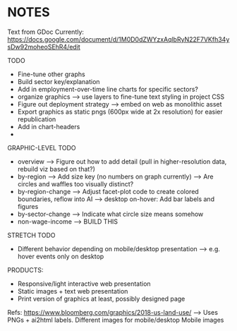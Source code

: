# NOTES

Text from GDoc
Currently: https://docs.google.com/document/d/1M0D0dZWYzxAqlbRyN22F7VKfh34ysDw92moheoSEhR4/edit

TODO
- Fine-tune other graphs
- Build sector key/explanation
- Add in employment-over-time line charts for specific sectors?
- organize graphics --> use layers to fine-tune text styling in project CSS
- Figure out deployment strategy --> embed on web as monolithic asset
- Export graphics as static pngs (600px wide at 2x resolution) for easier republication
- Add in chart-headers
- 


GRAPHIC-LEVEL TODO
- overview 
    --> Figure out how to add detail (pull in higher-resolution data, rebuild viz based on that?)
- by-region
    --> Add size key (no numbers on graph currently)
    --> Are circles and waffles too visually distinct?
- by-region-change
    --> Adjust facet-plot code to create colored boundaries, reflow into AI
    --> desktop on-hover: Add bar labels and figures
- by-sector-change
    --> Indicate what circle size means somehow
- non-wage-income
    --> BUILD THIS

STRETCH TODO
- Different behavior depending on mobile/desktop presentation --> e.g. hover events only on desktop

PRODUCTS:
- Responsive/light interactive web presentation
- Static images + text web presentation
- Print version of graphics at least, possibly designed page


Refs:
https://www.bloomberg.com/graphics/2018-us-land-use/
--> Uses PNGs + ai2html labels. Different images for mobile/desktop
Mobile images 


